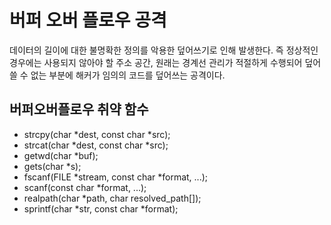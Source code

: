 # 버퍼 오버 플로우 공격

데이터의 길이에 대한 불명확한 정의를 악용한 덮어쓰기로 인해 발생한다. 즉 정상적인 경우에는 사용되지 않아야 할 주소 공간, 원래는 경계선 관리가 적절하게 수행되어 덮어쓸 수 없는 부분에 해커가 임의의 코드를 덮어쓰는 공격이다.

## 버퍼오버플로우 취약 함수

- strcpy(char *dest, const char *src);
- strcat(char *dest, const char *src);
- getwd(char *buf);
- gets(char *s);
- fscanf(FILE *stream, const char *format, ...);
- scanf(const char *format, ...);
- realpath(char *path, char resolved_path[]);
- sprintf(char *str, const char *format);
